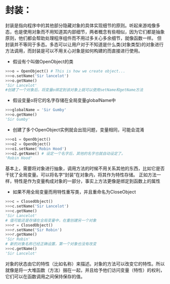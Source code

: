 # 封装：

封装是指向程序中的其他部分隐藏对象的具体实现细节的原则。听起来游戏像多态，也是使用对象而不用知道其内部细节，两者概念有些相似，因为它们都是抽象原则，他们都会帮助处理程序组件而不用过多关心多余细节，就像函数一样。
但封装并不等同于多态。多态可以让用户对于不知道是什么类(对象类型)的对象进行方法调用，而封装是可以不用关心对象是如何构建的而直接进行使用。

* 假设有个叫做OpenObject的类
```Python
>>>o = OpenObject() # This is how we create object...
>>>o.setName('Sir lancelot')
>>>o.getName()
'Sir Lancelot'
#创建了一个对象后，将变量o绑定到该对象上就可以使用setName和getName方法
```

* 假设变量o将它的名字存储在全局变量globalName中
```Python
>>>globalName = 'Sir Gumby'
>>>o.getName()
'Sir Gumby'
```

* 创建了多个OpenObject实例就会出现问题，变量相同，可能会混淆
```Python
>>>o1 = OpenObject()
>>>o2 = OpenObject()
>>>o1.setName('Robin Hood')
>>>o2.getName() # 设定一个名字后，其他的名字也就自动设定了。
'Robin Hood'
```

基本上，需要将对象进行抽象，调用方法的时候不用关系其他的东西，比如它是否干扰了全局变量。可以将名字“封装”在对象内，将其作为特性存储。
正如方法一样，特性是作为变量构成对象的一部分，事实上方法更像是绑定到函数上的属性

* 如果不用全局变量而用特性重写类，并且重命名为CloseObject
```Python
>>>c = ClosedObject()
>>>c.setName('Sir Lancelot')
>>>c.getName()
'Sir Lancelot'
# 值可能还是存储在全局变量中，在重创建另一个对象
>>>r = ClosedObject()
>>>r.setName('Sir Robin')
>>>r.getName()
'Sir Robin'
# 新的对象名称已经正确设置，第一个对象也没有改变
>>>c.getName()
'Sir Lancelot'
```

对象的状态由它的特性（比如名称）来描述。对象的方法可以改变它的特性。所以就像是将一大堆函数（方法）捆在一起，并且给予他们访问变量（特性）的权利，它们可以在函数调用之间保持保存的值。